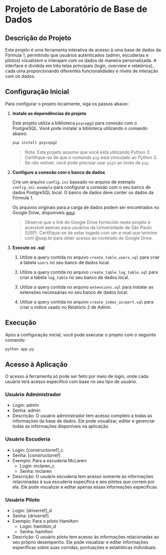 # Projeto de Laboratório de Base de Dados

## Descrição do Projeto

Este projeto é uma ferramenta interativa de acesso à uma base de dados da Fórmula 1, permitindo que usuários autenticados (admin, escuderias e pilotos) visualizem e interajam com os dados de maneira personalizada. A interface é dividida em três telas principais (login, overview e relatórios), cada uma proporcionando diferentes funcionalidades e níveis de interação com os dados.

## Configuração Inicial

Para configurar o projeto localmente, siga os passos abaixo:

1. **Instale as dependências do projeto**

    Este projeto utiliza a biblioteca `psycopg2` para conexão com o PostgreSQL. Você pode instalar a biblioteca utilizando o comando abaixo:

    ```sh
    pip install psycopg2
    ```

    > Nota: Este projeto assume que você está utilizando Python 3. Certifique-se de que o comando `pip` está vinculado ao Python 3. Se não estiver, você pode precisar usar `pip3` ao invés de `pip`.

2. **Configure a conexão com o banco de dados**

    Crie um arquivo `config.ini` baseado no arquivo de exemplo `config.ini.example` para configurar a conexão com o seu banco de dados PostgreSQL local. O banco de dados deve conter os dados da Fórmula 1.

    Os arquivos originais para a carga de dados podem ser encontrados no Google Drive, disponíveis [aqui](https://drive.google.com/drive/folders/13TQKEhQbwXMtd1MJ_oYFplgu8ets4QsO?usp=sharing).

    > Observe que o link do Google Drive fornecido neste projeto é acessível apenas para usuários da Universidade de São Paulo (USP). Certifique-se de estar logado com um e-mail que termine com @usp.br para obter acesso ao conteúdo do Google Drive.

3. **Execute os .sql**

    1. Utilize a query contida no arquivo `create_table_users.sql` para criar a tabela `users` no seu banco de dados local.

    2. Utilize a query contida no arquivo `create_table_log_table.sql` para criar a tabela `log_table` no seu banco de dados local.

    3. Utilize a query contida no arquivo `extensions.sql` para instalar as extensões necessárias no seu banco de dados local.

    4. Utilize a query contida no arquivo `create_index_airport.sql` para criar o índice usado no Relatório 2 de Admin.

## Execução

Após a configuração inicial, você pode executar o projeto com o seguinte comando:

```sh
python app.py
```

## Acesso à Aplicação

O acesso à ferramenta só pode ser feito por meio de login, onde cada usuário terá acesso específico com base no seu tipo de usuário.

### Usuário Administrador

- Login: admin
- Senha: admin
- Descrição: O usuário administrador tem acesso completo a todas as informações da base de dados. Ele pode visualizar, editar e gerenciar todas as informações disponíveis na aplicação.

### Usuário Escuderia

- Login: [constructorref]_c
- Senha: [constructorref]
- Exemplo: Para a escuderia McLaren:
  - Login: mclaren_c
  - Senha: mclaren
- Descrição: O usuário escuderia tem acesso somente às informações relacionadas à sua escuderia específica e aos pilotos que correm por ela. Ele pode visualizar e editar apenas essas informações específicas.

### Usuário Piloto

- Login: [driverref]_d
- Senha: [driverref]
- Exemplo: Para o piloto Hamilton:
  - Login: hamilton_d
  - Senha: hamilton
- Descrição: O usuário piloto tem acesso às informações relacionadas ao seu próprio desempenho. Ele pode visualizar e editar informações específicas sobre suas corridas, pontuações e estatísticas individuais.
